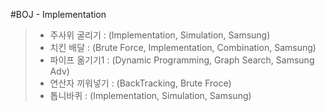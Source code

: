 #BOJ - Implementation
> * 주사위 굴리기 : (Implementation, Simulation, Samsung)
> * 치킨 배달 : (Brute Force, Implementation, Combination, Samsung)
> * 파이프 옮기기1 : (Dynamic Programming, Graph Search, Samsung Adv)
> * 연산자 끼워넣기 : (BackTracking, Brute Froce)
> * 톱니바퀴 : (Implementation, Simulation, Samsung)
